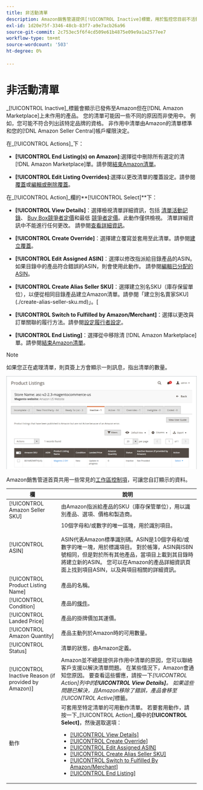 ```yaml
---
title: 非活動清單
description: Amazon銷售管道提供[!UICONTROL Inactive]標籤，用於監控您目前不活動的 [!DNL Amazon Marketplace] 清單。
exl-id: 1d20e75f-3346-48cb-83f7-a9e7acb26a96
source-git-commit: 2c753ec5f6f4cd509e61b4875e09e9a1a2577ee7
workflow-type: tm+mt
source-wordcount: '503'
ht-degree: 0%

---
```


# 非活動清單

_[!UICONTROL Inactive]_標籤會顯示已發佈至Amazon但在[!DNL Amazon Marketplace]上未作用的產品。 您的清單可能因一些不同的原因而非使用中。 例如，您可能不符合列出該特定品牌的資格。 非作用中清單由Amazon的清單標準和您的[!DNL Amazon Seller Central]帳戶權限決定。

在&#x200B;_[!UICONTROL Actions]_下：

- **[!UICONTROL End Listing(s) on Amazon]**:選擇從中刪除所有選定的清 [!DNL Amazon Marketplace]單。請參閱[結束Amazon清單](./end-listings-manually.md)。

- **[!UICONTROL Edit Listing Overrides]**:選擇以更改清單的覆蓋設定。請參閱[覆蓋](./overrides.md)或[編輯或刪除覆蓋](./creating-editing-overrides.md#edit-override-single-listing)。

在&#x200B;_[!UICONTROL Action]_欄的&#x200B;**[!UICONTROL Select]**下：

- **[!UICONTROL View Details]**：選擇檢視清單詳細資訊，包括 [清單活動記錄](./product-listing-details.md#listing-activity-log)、 [Buy Box競爭者定價](./product-listing-details.md#buy-box-competitor-pricing)和最低 [競爭者定價](./product-listing-details.md#lowest-competitor-pricing)。此動作僅供檢視。 清單詳細資訊中不能進行任何更改。 請參閱[查看詳細資訊](./product-listing-details.md)。

- **[!UICONTROL Create Override]**：選擇建立覆寫並套用至此清單。請參閱[建立覆蓋](./creating-editing-overrides.md)。

- **[!UICONTROL Edit Assigned ASIN]**：選擇以修改指派給目錄產品的ASIN。如果目錄中的產品符合錯誤的ASIN，則會使用此動作。 請參閱[編輯已分配的ASIN](./edit-assigned-asin.md)。

- **[!UICONTROL Create Alias Seller SKU]**：選擇建立別名SKU（庫存保留單位），以便從相同目錄產品建立Amazon清單。請參閱「建立別名賣家SKU](./create-alias-seller-sku.md)」。[

- **[!UICONTROL Switch to Fulfilled by Amazon/Merchant]**：選擇以更改與訂單關聯的履行方法。請參閱[設定履行者設定](./fulfilled-by.md#configure-fulfilled-by-settings)。

- **[!UICONTROL End Listing]**：選擇從中移除清 [!DNL Amazon Marketplace]單。請參閱[結束Amazon清單](./end-listings-manually.md)。

>[!NOTE]
>
>如果您正在處理清單，則頁簽上方會顯示一則訊息，指出清單的數量。

![非作用中Amazon清單](assets/amazon-inactive-listings.png)

Amazon銷售管道首頁共用一些常見的[工作區控制項](./workspace-controls.md)，可讓您自訂顯示的資料。

| 欄 | 說明 |
|--- |--- |
| [!UICONTROL Amazon Seller SKU] | 由Amazon指派給產品的SKU（庫存保管單位），用以識別產品、選項、價格和製造商。 |
| [!UICONTROL ASIN] | 10個字母和/或數字的唯一區塊，用於識別項目。<br><br>ASIN代表Amazon標準識別碼。ASIN是10個字母和/或數字的唯一塊，用於標識項目。 對於帳簿，ASIN與ISBN號相同，但是對於所有其他產品，當項目上載到其目錄時將建立新的ASIN。 您可以在Amazon的產品詳細資訊頁面上找到項目ASIN，以及與項目相關的詳細資訊。 |
| [!UICONTROL Product Listing Name] | 產品的名稱。 |
| [!UICONTROL Condition] | 產品的[條件](./product-listing-condition.md)。 |
| [!UICONTROL Landed Price] | 產品的掛牌價加其運價。 |
| [!UICONTROL Amazon Quantity] | 產品主動列於Amazon時的可用數量。 |
| [!UICONTROL Status] | 清單的狀態，由Amazon定義。 |
| [!UICONTROL Inactive Reason (if provided by Amazon)] | Amazon並不總是提供非作用中清單的原因，您可以聯絡客戶支援以解決清單問題。 在某些情況下，Amazon會通知您原因。 要查看這些響應，請按一下&#x200B;_[!UICONTROL Action]_列中的&#x200B;**[!UICONTROL View Details]**。 如果這些問題已解決，且Amazon移除了錯誤，產品會移至_[!UICONTROL Active]_&#x200B;標籤。 |
| 動作 | 可套用至特定清單的可用動作清單。 若要套用動作，請按一下&#x200B;_[!UICONTROL Action]_欄中的&#x200B;**[!UICONTROL Select]**，然後選取選項：<ul><li>[[!UICONTROL View Details]](./product-listing-details.md)</li><li>[[!UICONTROL Create Override]](./creating-editing-overrides.md)</li><li>[[!UICONTROL Edit Assigned ASIN]](./edit-assigned-asin.md)</li><li>[[!UICONTROL Create Alias Seller SKU]](./create-alias-seller-sku.md#region-specific)</li><li>[[!UICONTROL Switch to Fulfilled By Amazon/Merchant]](./fulfilled-by.md#configure-fulfilled-by-settings)</li><li>[[!UICONTROL End Listing]](./end-listings-manually.md)</li></ul> |
